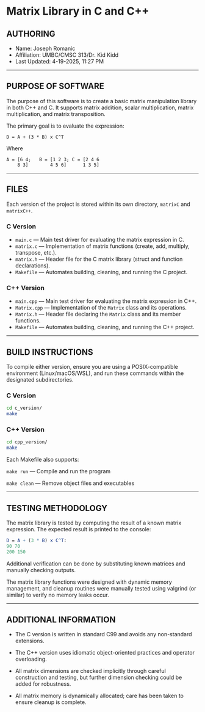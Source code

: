 # Matrix Library in C and C++

## AUTHORING
- Name: Joseph Romanic
- Affiliation: UMBC/CMSC 313/Dr. Kid Kidd
- Last Updated: 4-19-2025, 11:27 PM

---

## PURPOSE OF SOFTWARE

The purpose of this software is to create a basic matrix manipulation library in both C++ and C. It supports matrix addition, scalar multiplication, matrix multiplication, and matrix transposition.

The primary goal is to evaluate the expression:

`D = A + (3 * B) x C^T`

Where
```
A =	[6 4;	B =	[1 2 3; C =	[2 4 6
	8 3]		4 5 6]		1 3 5]
```

---

## FILES

Each version of the project is stored within its own directory, `matrixC` and `matrixC++`.

### C Version
- `main.c` — Main test driver for evaluating the matrix expression in C.
- `matrix.c` — Implementation of matrix functions (create, add, multiply, transpose, etc.).
- `matrix.h` — Header file for the C matrix library (struct and function declarations).
- `Makefile` — Automates building, cleaning, and running the C project.

### C++ Version
- `main.cpp` — Main test driver for evaluating the matrix expression in C++.
- `Matrix.cpp` — Implementation of the `Matrix` class and its operations.
- `Matrix.h` — Header file declaring the `Matrix` class and its member functions.
- `Makefile` — Automates building, cleaning, and running the C++ project.

---

## BUILD INSTRUCTIONS

To compile either version, ensure you are using a POSIX-compatible environment (Linux/macOS/WSL), and run these commands within the designated subdirectories.

### C Version
```bash
cd c_version/
make
```

### C++ Version
```bash
cd cpp_version/
make
```

Each Makefile also supports:

`make run` — Compile and run the program

`make clean` — Remove object files and executables

---

## TESTING METHODOLOGY
The matrix library is tested by computing the result of a known matrix expression. The expected result is printed to the console:

```mathematica
D = A + (3 * B) x C^T:
90 70
200 150
```

Additional verification can be done by substituting known matrices and manually checking outputs.

The matrix library functions were designed with dynamic memory management, and cleanup routines were manually tested using valgrind (or similar) to verify no memory leaks occur.

---

## ADDITIONAL INFORMATION

- The C version is written in standard C99 and avoids any non-standard extensions.

- The C++ version uses idiomatic object-oriented practices and operator overloading.

- All matrix dimensions are checked implicitly through careful construction and testing, but further dimension checking could be added for robustness.

- All matrix memory is dynamically allocated; care has been taken to ensure cleanup is complete.
